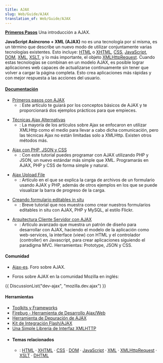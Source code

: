 ```yaml
---
title: AJAX
slug: Web/Guide/AJAX
translation_of: Web/Guide/AJAX
---
```

**[Primeros Pasos](/es/docs/Web/Guide/AJAX/Getting_Started)**
Una introducción a AJAX.

**JavaScript Asíncrono + XML (AJAX)** no es una tecnología por sí misma, es un término que describe un nuevo modo de utilizar conjuntamente varias tecnologías existentes. Esto incluye: [HTML](es/HTML) o [XHTML](es/XHTML), [CSS](es/CSS), [JavaScript](es/JavaScript), [DOM](es/DOM), [XML](es/XML), [XSLT](es/XSLT), y lo más importante, el objeto [XMLHttpRequest](es/XMLHttpRequest). Cuando estas tecnologías se combinan en un modelo AJAX, es posible lograr aplicaciones web capaces de actualizarse continuamente sin tener que volver a cargar la página completa. Esto crea aplicaciones más rápidas y con mejor respuesta a las acciones del usuario.

#### [Documentación](/Special:Tags?tag=AJAX&language=es "Special:Tags?tag=AJAX&language=es")

- [Primeros pasos con AJAX](/es/docs/Web/Guide/AJAX/Getting_Started)
  - : Este artículo te guiará por los conceptos básicos de AJAX y te proporcionará dos ejemplos prácticos para que empieces.

<!---->

- [Técnicas Ajax Alternativas](http://www.webreference.com/programming/ajax_tech/)
  - : La mayoría de los artículos sobre Ajax se enfocaron en utilizar XMLHttp como el medio para llevar a cabo dicha comunicación, pero las técnicas Ajax no están limitadas solo a XMLHttp. Existen otros métodos más.

<!---->

- [Ajax con PHP, JSON y CSS](http://thinkcoderepeat.blogspot.com/2006/02/tutorial-de-ajax-con-php-y-json.html)
  - : Con este tutorial puedes programar con AJAX utilizando PHP y JSON, un nuevo estándar más simple que XML. Programarás en AJAX, PHP y CSS de forma simple y natural.

<!---->

- [Ajax Upload File](http://webdev20.blogspot.com/2006/02/ajax-upload-file.html)
  - : Artículo en el que se explica la carga de archivos de un formulario usando AJAX y PHP, además de otros ejemplos en los que se puede visualizar la barra de progreso de la carga.

<!---->

- [Creando formulario editables in situ](http://www.baluart.net/articulo/346/edicion-in-situ-con-ajax.php)
  - : Breve tutorial que nos muestra como crear nuestros formularios editables in situ con AJAX, PHP y MySQL, al estilo Flickr.

<!---->

- [Arquitectura Cliente Servidor con AJAX](http://thinkcoderepeat.blogspot.com/2006/08/arquitectura-cliente-servidor-con-ajax.html)
  - : Artículo avanzado que muestra un patrón de diseño para desarrollar con AJAX, haciendo el modelo de la aplicación como web-services, la interface (view) con HTML y el controlador (controller) en Javascript, para crear aplicaciones siguiendo el paradigma MVC. Herramientas: Prototype, JSON y CSS.

#### Comunidad

- [Ajax-es](http://groups.google.es/group/Ajax-es?lnk=sg&hl=es). Foro sobre AJAX.

<!---->

- Foros sobre AJAX en la comunidad Mozilla en inglés:

{{ DiscussionList("dev-ajax", "mozilla.dev.ajax") }}

#### Herramientas

- [Toolkits y Frameworks](http://www.ajaxprojects.com)
- [Firebug - Herramienta de Desarrollo Ajax/Web](http://www.getfirebug.com/)
- [Herramienta de Depuración de AJAX](http://blog.monstuff.com/archives/000252.html)
- [Kit de Integración Flash/AJAX](http://www.osflash.org/doku.php?id=flashjs)
- [Una Simple Librería de Interfaz XMLHTTP](http://xkr.us/code/javascript/XHConn/)

<!---->

- #### Temas relacionados

  - : [HTML](es/HTML) · [XHTML](es/XHTML) · [CSS](es/CSS) · [DOM](es/DOM) · [JavaScript](es/JavaScript) · [XML](es/XML) · [XMLHttpRequest](es/XMLHttpRequest) · [XSLT](es/XSLT) · [DHTML](es/DHTML)
